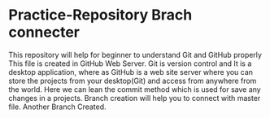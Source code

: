 # Practice-Repository Brach connecter
This repository will help for beginner to understand Git and GitHub properly
This file is created in GitHub Web Server.
Git is version control and It is a desktop application, where as GitHub is a web site server where you can store the projects from your desktop(Git) and access from anywhere from the world.
Here we can lean the commit method which is used for save any changes in a projects.
Branch creation will help you to connect with master file.
Another Branch Created.
